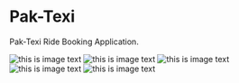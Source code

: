 # Pak-Texi


Pak-Texi Ride Booking Application.

![this is image text](https://github.com/SyedBaqar14/DATAIMAGES/blob/main/pak_taxi_1.jpg?raw=true) ![this is image text](https://github.com/SyedBaqar14/DATAIMAGES/blob/main/pak_taxi_4.jpg?raw=true) ![this is image text](https://github.com/SyedBaqar14/DATAIMAGES/blob/main/pak_taxi_5.jpg?raw=true) ![this is image text](https://github.com/SyedBaqar14/DATAIMAGES/blob/main/pak_taxi_6.jpg?raw=true) ![this is image text](https://github.com/SyedBaqar14/DATAIMAGES/blob/main/pak_taxi_7.jpg?raw=true)
